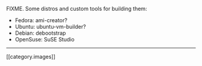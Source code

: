 FIXME. Some distros and custom tools for building them:

* Fedora: ami-creator?
* Ubuntu: ubuntu-vm-builder?
* Debian: debootstrap
* OpenSuse: SuSE Studio

* * * * *

[[category.images]]